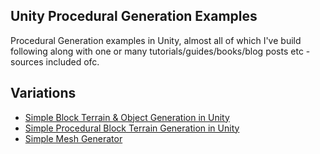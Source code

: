 ## Unity Procedural Generation Examples

Procedural Generation examples in Unity, almost all of which I've build following along with one or many tutorials/guides/books/blog posts etc - sources included ofc.

## Variations 
- [Simple Block Terrain & Object Generation in Unity](https://github.com/BeingTomGreen/ProceduralGenerationExamples/tree/simple-block-and-object)
- [Simple Procedural Block Terrain Generation in Unity](https://github.com/BeingTomGreen/ProceduralGenerationExamples/tree/simple-block-procedural-generation)
- [Simple Mesh Generator](https://github.com/BeingTomGreen/ProceduralGenerationExamples/tree/mesh-generation)